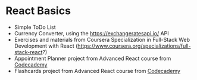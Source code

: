 # React Basics

- Simple ToDo List
- Currency Converter, using the https://exchangeratesapi.io/ API
- Exercises and materials from Coursera Specialization in Full-Stack Web Development with React (https://www.coursera.org/specializations/full-stack-react?)
- Appointment Planner project from Advanced React course from [Codecademy](https://www.codecademy.com/learn/paths/advanced-react-redux-sp)
- Flashcards project from Advanced React course from [Codecademy](https://www.codecademy.com/learn/paths/advanced-react-redux-sp)
